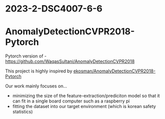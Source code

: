 # 2023-2-DSC4007-6-6

# AnomalyDetectionCVPR2018-Pytorch  <!-- omit in toc -->
Pytorch version of - https://github.com/WaqasSultani/AnomalyDetectionCVPR2018

This project is highly inspired by [ekosman/AnomalyDetectionCVPR2018-Pytorch](https://github.com/ekosman/AnomalyDetectionCVPR2018-Pytorch)

Our work mainly focuses on...
- minimizing the size of the feature-extraction/prediciton model so that it can fit in a single board computer such as a raspberry pi
- fitting the dataset into our target environment (which is korean safety statistics)